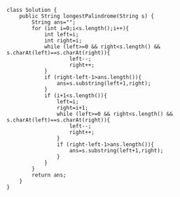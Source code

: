     class Solution {
        public String longestPalindrome(String s) {
            String ans="";
            for (int i=0;i<s.length();i++){
                int left=i;
                int right=i;
                while (left>=0 && right<s.length() && s.charAt(left)==s.charAt(right)){
                        left--;
                        right++;
                }
                if (right-left-1>ans.length()){
                    ans=s.substring(left+1,right);
                }
                if (i+1<s.length()){
                    left=i;
                    right=i+1;
                    while (left>=0 && right<s.length() && s.charAt(left)==s.charAt(right)){
                        left--;
                        right++;
                    }
                    if (right-left-1>ans.length()){
                        ans=s.substring(left+1,right);
                    }
                }
            }
            return ans;
        }
    }